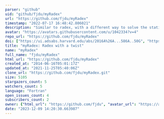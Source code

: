 ```yaml
---
parser: "github"
uid: "github/fjdu/myRadex"
url: "https://github.com/fjdu/myRadex"
timestamp: "2022-07-17 16:48:42.806021"
description: "Similar to radex, with a different way to solve the statistical equilibrium problem"
avatar: "https://avatars.githubusercontent.com/u/1042334?v=4"
repo_url: "https://github.com/fjdu/myRadex"
doi: ["https://ui.adsabs.harvard.edu/abs/2016A%26A...586A..50G", "https://ui.adsabs.harvard.edu/abs/2022ascl.soft05011D/abstract"]
title: "myRadex: Radex with a twist"
name: "myRadex"
full_name: "fjdu/myRadex"
html_url: "https://github.com/fjdu/myRadex"
created_at: "2014-06-16T05:01:17Z"
updated_at: "2021-11-25T05:40:06Z"
clone_url: "https://github.com/fjdu/myRadex.git"
size: 5105
stargazers_count: 5
watchers_count: 5
language: "Fortran"
open_issues_count: 4
subscribers_count: 2
owner: {"html_url": "https://github.com/fjdu", "avatar_url": "https://avatars.githubusercontent.com/u/1042334?v=4", "login": "fjdu", "type": "User"}
date: "2023-12-09 14:20:30.663987"
---
```

